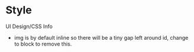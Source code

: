 # Style

UI Design/CSS Info

- img is by default inline so there will be a tiny gap left around id, change
  to block to remove this.
